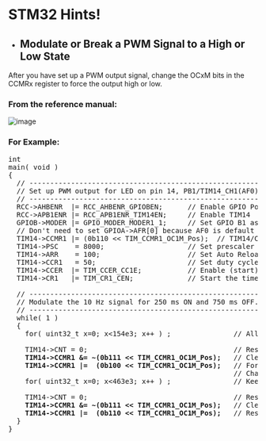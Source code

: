# STM32 Hints!

+ ## Modulate or Break a PWM Signal to a High or Low State<br>
After you have set up a PWM output signal, change the OCxM bits in the CCMRx register to force the output high or low.<br>
### From the reference manual:<br>
![image](https://github.com/EZdenki/MyStuff/assets/142701437/da949f79-dee3-443e-9533-3375711879e0)

### For Example:
<pre>
int
main( void )
{
  // -----------------------------------------------------------------------------------------
  // Set up PWM output for LED on pin 14, PB1/TIM14_CH1(AF0) for 10 Hz, 50% duty output
  // -----------------------------------------------------------------------------------------
  RCC->AHBENR  |= RCC_AHBENR_GPIOBEN;      // Enable GPIO Port B
  RCC->APB1ENR |= RCC_APB1ENR_TIM14EN;     // Enable TIM14
  GPIOB->MODER |= GPIO_MODER_MODER1_1;     // Set GPIO B1 as alternate function
  // Don't need to set GPIOA->AFR[0] because AF0 is default alternate function
  TIM14->CCMR1 |= (0b110 << TIM_CCMR1_OC1M_Pos);  // TIM14/Ch1 output compare PWM mode 1
  TIM14->PSC    = 8000;                    // Set prescaler for 1 ms tick
  TIM14->ARR    = 100;                     // Set Auto Reload Register for 100 ms period (10 Hz)
  TIM14->CCR1   = 50;                      // Set duty cycle to 50%
  TIM14->CCER  |= TIM_CCER_CC1E;           // Enable (start) the timer capture to update the output
  TIM14->CR1   |= TIM_CR1_CEN;             // Start the timer!

  // -----------------------------------------------------------------------------------------
  // Modulate the 10 Hz signal for 250 ms ON and 750 ms OFF.
  // -----------------------------------------------------------------------------------------
  while( 1 )
  {
    for( uint32_t x=0; x<154e3; x++ ) ;               // Allow 10 Hz PWM output for approx. 250 ms  
    
    TIM14->CNT = 0;                                   // Reset timer counter
    <b>TIM14->CCMR1 &= ~(0b111 << TIM_CCMR1_OC1M_Pos);</b>   // Clear OC1M bits
    <b>TIM14->CCMR1 |=  (0b100 << TIM_CCMR1_OC1M_Pos);</b>   // Force output compare channel 1 to low state.
                                                      // Change to 0b101 to force output to a high state.
    for( uint32_t x=0; x<463e3; x++ ) ;               // Keep output low for approx. 750 ms

    TIM14->CNT = 0;                                   // Reset timer counter
    <b>TIM14->CCMR1 &= ~(0b111 << TIM_CCMR1_OC1M_Pos);</b>   // Clear OC1M bits
    <b>TIM14->CCMR1 |=  (0b110 << TIM_CCMR1_OC1M_Pos);</b>   // Resume 10 Hz PWM on output compare channel 1
  }
}
</PRE>
